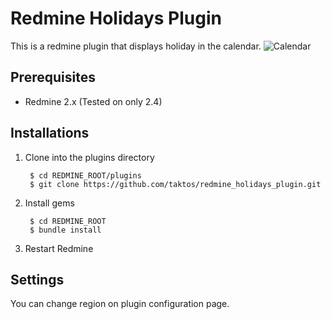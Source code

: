 Redmine Holidays Plugin
=======================

This is a redmine plugin that displays holiday in the calendar.
![Calendar](https://www.diigo.com/item/p/qqbrsoozbsqdrrorezbcpraodr)

Prerequisites
-------------

* Redmine 2.x (Tested on only 2.4)


Installations
-------------

1. Clone into the plugins directory

        $ cd REDMINE_ROOT/plugins
        $ git clone https://github.com/taktos/redmine_holidays_plugin.git

2. Install gems

        $ cd REDMINE_ROOT
        $ bundle install

3. Restart Redmine


Settings
------------

You can change region on plugin configuration page.

